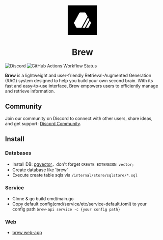 <p align="center">
 <img align="center" src="https://raw.githubusercontent.com/breeew/brew/main/assets/logo.png" height="96" />
 <h1 align="center">
  Brew
 </h1>
</p>

![Discord](https://img.shields.io/discord/1293497229096521768)
![GitHub Actions Workflow Status](https://img.shields.io/github/actions/workflow/status/breeew/brew/ghcr.yml)

**Brew** is a lightweight and user-friendly Retrieval-Augmented Generation (RAG) system designed to help you build your own second brain. With its fast and easy-to-use interface, Brew empowers users to efficiently manage and retrieve information.

## Community

Join our community on Discord to connect with other users, share ideas, and get support: [Discord Community](https://discord.gg/YGrbmbCVRF).

## Install

### Databases

- Install DB: [pgvector](https://github.com/pgvector/pgvector)，don't forget `CREATE EXTENSION vector;`
- Create database like 'brew'
- Execute create table sqls via `/internal/store/sqlstore/*.sql`

### Service

- Clone & go build cmd/main.go
- Copy default config(cmd/service/etc/service-default.toml) to your config path
  `brew-api service -c {your config path}`

### Web

- [brew web-app](https://github.com/breeew/web-app)
